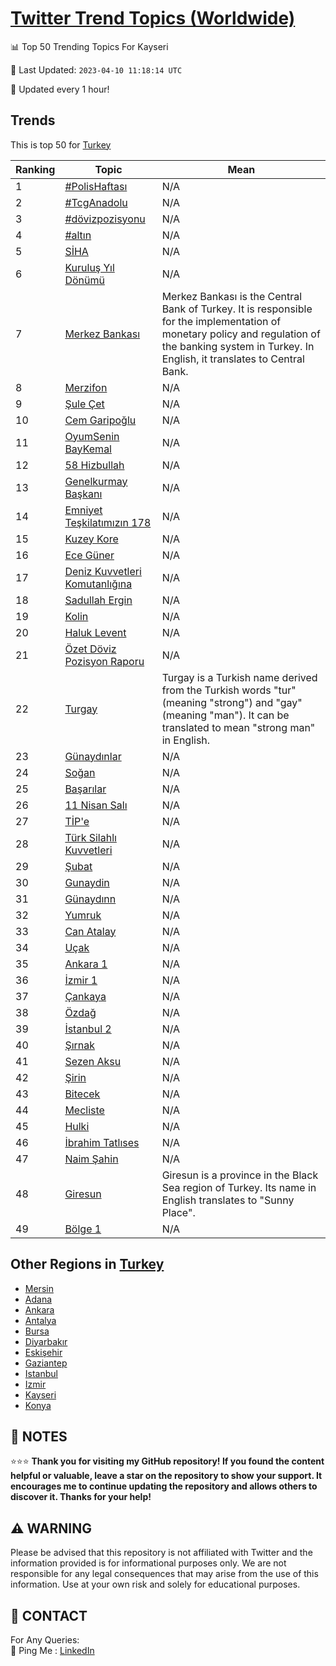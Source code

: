[Twitter Trend Topics (Worldwide)](https://github.com/ErcinDedeoglu/Twitter-Trend-Topics)
==========


📊 Top 50 Trending Topics For Kayseri

📆 Last Updated: `2023-04-10 11:18:14 UTC`

🔧 Updated every 1 hour!


## Trends

This is top 50 for [Turkey](</Turkey>)

| Ranking | Topic | Mean |
| ------- | ------------ | ------------ |
| 1 | [#PolisHaftası](http://twitter.com/search?q=%23PolisHaftas%c4%b1) | N/A |
| 2 | [#TcgAnadolu](http://twitter.com/search?q=%23TcgAnadolu) | N/A |
| 3 | [#dövizpozisyonu](http://twitter.com/search?q=%23d%c3%b6vizpozisyonu) | N/A |
| 4 | [#altın](http://twitter.com/search?q=%23alt%c4%b1n) | N/A |
| 5 | [SİHA](http://twitter.com/search?q=S%c4%b0HA) | N/A |
| 6 | [Kuruluş Yıl Dönümü](http://twitter.com/search?q=Kurulu%c5%9f+Y%c4%b1l+D%c3%b6n%c3%bcm%c3%bc) | N/A |
| 7 | [Merkez Bankası](http://twitter.com/search?q=Merkez+Bankas%c4%b1) | Merkez Bankası is the Central Bank of Turkey. It is responsible for the implementation of monetary policy and regulation of the banking system in Turkey. In English, it translates to Central Bank. |
| 8 | [Merzifon](http://twitter.com/search?q=Merzifon) | N/A |
| 9 | [Şule Çet](http://twitter.com/search?q=%c5%9eule+%c3%87et) | N/A |
| 10 | [Cem Garipoğlu](http://twitter.com/search?q=Cem+Garipo%c4%9flu) | N/A |
| 11 | [OyumSenin BayKemal](http://twitter.com/search?q=OyumSenin+BayKemal) | N/A |
| 12 | [58 Hizbullah](http://twitter.com/search?q=58+Hizbullah) | N/A |
| 13 | [Genelkurmay Başkanı](http://twitter.com/search?q=Genelkurmay+Ba%c5%9fkan%c4%b1) | N/A |
| 14 | [Emniyet Teşkilatımızın 178](http://twitter.com/search?q=Emniyet+Te%c5%9fkilat%c4%b1m%c4%b1z%c4%b1n+178) | N/A |
| 15 | [Kuzey Kore](http://twitter.com/search?q=Kuzey+Kore) | N/A |
| 16 | [Ece Güner](http://twitter.com/search?q=Ece+G%c3%bcner) | N/A |
| 17 | [Deniz Kuvvetleri Komutanlığına](http://twitter.com/search?q=Deniz+Kuvvetleri+Komutanl%c4%b1%c4%9f%c4%b1na) | N/A |
| 18 | [Sadullah Ergin](http://twitter.com/search?q=Sadullah+Ergin) | N/A |
| 19 | [Kolin](http://twitter.com/search?q=Kolin) | N/A |
| 20 | [Haluk Levent](http://twitter.com/search?q=Haluk+Levent) | N/A |
| 21 | [Özet Döviz Pozisyon Raporu](http://twitter.com/search?q=%c3%96zet+D%c3%b6viz+Pozisyon+Raporu) | N/A |
| 22 | [Turgay](http://twitter.com/search?q=Turgay) | Turgay is a Turkish name derived from the Turkish words "tur" (meaning "strong") and "gay" (meaning "man"). It can be translated to mean "strong man" in English. |
| 23 | [Günaydınlar](http://twitter.com/search?q=G%c3%bcnayd%c4%b1nlar) | N/A |
| 24 | [Soğan](http://twitter.com/search?q=So%c4%9fan) | N/A |
| 25 | [Başarılar](http://twitter.com/search?q=Ba%c5%9far%c4%b1lar) | N/A |
| 26 | [11 Nisan Salı](http://twitter.com/search?q=11+Nisan+Sal%c4%b1) | N/A |
| 27 | [TİP'e](http://twitter.com/search?q=T%c4%b0P%27e) | N/A |
| 28 | [Türk Silahlı Kuvvetleri](http://twitter.com/search?q=T%c3%bcrk+Silahl%c4%b1+Kuvvetleri) | N/A |
| 29 | [Şubat](http://twitter.com/search?q=%c5%9eubat) | N/A |
| 30 | [Gunaydin](http://twitter.com/search?q=Gunaydin) | N/A |
| 31 | [Günaydınn](http://twitter.com/search?q=G%c3%bcnayd%c4%b1nn) | N/A |
| 32 | [Yumruk](http://twitter.com/search?q=Yumruk) | N/A |
| 33 | [Can Atalay](http://twitter.com/search?q=Can+Atalay) | N/A |
| 34 | [Uçak](http://twitter.com/search?q=U%c3%a7ak) | N/A |
| 35 | [Ankara 1](http://twitter.com/search?q=Ankara+1) | N/A |
| 36 | [İzmir 1](http://twitter.com/search?q=%c4%b0zmir+1) | N/A |
| 37 | [Çankaya](http://twitter.com/search?q=%c3%87ankaya) | N/A |
| 38 | [Özdağ](http://twitter.com/search?q=%c3%96zda%c4%9f) | N/A |
| 39 | [İstanbul 2](http://twitter.com/search?q=%c4%b0stanbul+2) | N/A |
| 40 | [Şırnak](http://twitter.com/search?q=%c5%9e%c4%b1rnak) | N/A |
| 41 | [Sezen Aksu](http://twitter.com/search?q=Sezen+Aksu) | N/A |
| 42 | [Şirin](http://twitter.com/search?q=%c5%9eirin) | N/A |
| 43 | [Bitecek](http://twitter.com/search?q=Bitecek) | N/A |
| 44 | [Mecliste](http://twitter.com/search?q=Mecliste) | N/A |
| 45 | [Hulki](http://twitter.com/search?q=Hulki) | N/A |
| 46 | [İbrahim Tatlıses](http://twitter.com/search?q=%c4%b0brahim+Tatl%c4%b1ses) | N/A |
| 47 | [Naim Şahin](http://twitter.com/search?q=Naim+%c5%9eahin) | N/A |
| 48 | [Giresun](http://twitter.com/search?q=Giresun) | Giresun is a province in the Black Sea region of Turkey. Its name in English translates to "Sunny Place". |
| 49 | [Bölge 1](http://twitter.com/search?q=B%c3%b6lge+1) | N/A |



## Other Regions in [Turkey](</Turkey>)

* [Mersin](</Turkey/Mersin.md>)
* [Adana](</Turkey/Adana.md>)
* [Ankara](</Turkey/Ankara.md>)
* [Antalya](</Turkey/Antalya.md>)
* [Bursa](</Turkey/Bursa.md>)
* [Diyarbakır](</Turkey/Diyarbakır.md>)
* [Eskişehir](</Turkey/Eskişehir.md>)
* [Gaziantep](</Turkey/Gaziantep.md>)
* [Istanbul](</Turkey/Istanbul.md>)
* [Izmir](</Turkey/Izmir.md>)
* [Kayseri](</Turkey/Kayseri.md>)
* [Konya](</Turkey/Konya.md>)



## 📝 NOTES

⭐⭐⭐ **Thank you for visiting my GitHub repository! If you found the content helpful or valuable, leave a star on the repository to show your support. It encourages me to continue updating the repository and allows others to discover it. Thanks for your help!**


## ⚠️ WARNING

Please be advised that this repository is not affiliated with Twitter and the information provided is for informational purposes only. We are not responsible for any legal consequences that may arise from the use of this information. Use at your own risk and solely for educational purposes.


## 📨 CONTACT

 For Any Queries:  
            🏓 Ping Me : [LinkedIn](https://www.linkedin.com/in/ercindedeoglu/)
